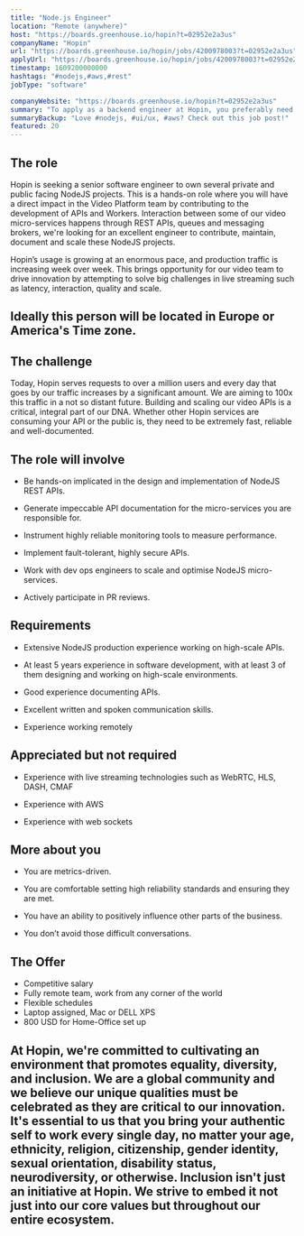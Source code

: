 ```yaml
---
title: "Node.js Engineer"
location: "Remote (anywhere)"
host: "https://boards.greenhouse.io/hopin?t=02952e2a3us"
companyName: "Hopin"
url: "https://boards.greenhouse.io/hopin/jobs/4200978003?t=02952e2a3us"
applyUrl: "https://boards.greenhouse.io/hopin/jobs/4200978003?t=02952e2a3us#app"
timestamp: 1609200000000
hashtags: "#nodejs,#aws,#rest"
jobType: "software"

companyWebsite: "https://boards.greenhouse.io/hopin?t=02952e2a3us"
summary: "To apply as a backend engineer at Hopin, you preferably need to have 5 years experience in software development, with at least 3 of them designing and working on high-scale environments."
summaryBackup: "Love #nodejs, #ui/ux, #aws? Check out this job post!"
featured: 20
---
```


## The role

Hopin is seeking a senior software engineer to own several private and public facing NodeJS projects. This is a hands-on role where you will have a direct impact in the Video Platform team by contributing to the development of APIs and Workers. Interaction between some of our video micro-services happens through REST APIs, queues and messaging brokers, we're looking for an excellent engineer to contribute, maintain, document and scale these NodeJS projects.

Hopin’s usage is growing at an enormous pace, and production traffic is increasing week over week. This brings opportunity for our video team to drive innovation by attempting to solve big challenges in live streaming such as latency, interaction, quality and scale.

## Ideally this person will be located in Europe or America's Time zone.

## The challenge

Today, Hopin serves requests to over a million users and every day that goes by our traffic increases by a significant amount. We are aiming to 100x this traffic in a not so distant future. Building and scaling our video APIs is a critical, integral part of our DNA. Whether other Hopin services are consuming your API or the public is, they need to be extremely fast, reliable and well-documented.

## The role will involve

*   Be hands-on implicated in the design and implementation of NodeJS REST APIs.
    
*   Generate impeccable API documentation for the micro-services you are responsible for.
    
*   Instrument highly reliable monitoring tools to measure performance.
    
*   Implement fault-tolerant, highly secure APIs.
    
*   Work with dev ops engineers to scale and optimise NodeJS micro-services.
    
*   Actively participate in PR reviews.
    

## Requirements

*   Extensive NodeJS production experience working on high-scale APIs.
    
*   At least 5 years experience in software development, with at least 3 of them designing and working on high-scale environments.
    
*   Good experience documenting APIs.
    
*   Excellent written and spoken communication skills.
    
*   Experience working remotely
    

## Appreciated but not required

*   Experience with live streaming technologies such as WebRTC, HLS, DASH, CMAF
    
*   Experience with AWS
    
*   Experience with web sockets
    

## More about you

*   You are metrics-driven.
    
*   You are comfortable setting high reliability standards and ensuring they are met.
    
*   You have an ability to positively influence other parts of the business.
    
*   You don’t avoid those difficult conversations.
    

## The Offer 

*   Competitive salary
*   Fully remote team, work from any corner of the world
*   Flexible schedules
*   Laptop assigned, Mac or DELL XPS
*   800 USD for Home-Office set up

## At Hopin, we're committed to cultivating an environment that promotes equality, diversity, and inclusion. We are a global community and we believe our unique qualities must be celebrated as they are critical to our innovation. It's essential to us that you bring your authentic self to work every single day, no matter your age, ethnicity, religion, citizenship, gender identity, sexual orientation, disability status, neurodiversity, or otherwise. Inclusion isn't just an initiative at Hopin. We strive to embed it not just into our core values but throughout our entire ecosystem.
